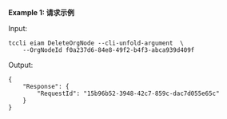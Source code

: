 **Example 1: 请求示例**



Input: 

```
tccli eiam DeleteOrgNode --cli-unfold-argument  \
    --OrgNodeId f0a237d6-84e8-49f2-b4f3-abca939d409f
```

Output: 
```
{
    "Response": {
        "RequestId": "15b96b52-3948-42c7-859c-dac7d055e65c"
    }
}
```

